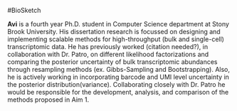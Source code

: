 #BioSketch

**Avi** is a fourth year Ph.D. student in Computer Science department at Stony Brook University. His dissertation research is focussed on designing and implementing scalable methods for high-throughput (bulk and single-cell) transcriptomic data. He has previously worked (citation needed?), in collaboration with Dr. Patro, on different likelihood factorizations and comparing the posterior uncertainty of bulk transcriptomic abundances through resampling methods (ex. Gibbs-Sampling and Bootstrapping). Also, he is actively working in incorporating barcode and UMI level uncertainty in the posterior distribution(variance). Collaborating closely with Dr. Patro he would be responsible for the development, analysis, and comparison of the methods proposed in Aim 1.